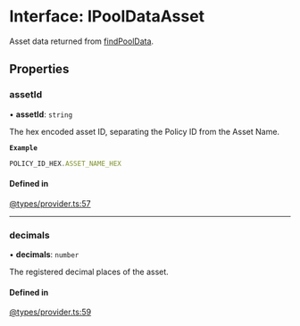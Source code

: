 # Interface: IPoolDataAsset

Asset data returned from [findPoolData](IProviderClass.md#findpooldata).

## Properties

### assetId

• **assetId**: `string`

The hex encoded asset ID, separating the Policy ID from the Asset Name.

**`Example`**

```ts
POLICY_ID_HEX.ASSET_NAME_HEX
```

#### Defined in

[@types/provider.ts:57](https://github.com/SundaeSwap-finance/sundae-sdk/blob/ef3cd12/packages/core/src/@types/provider.ts#L57)

___

### decimals

• **decimals**: `number`

The registered decimal places of the asset.

#### Defined in

[@types/provider.ts:59](https://github.com/SundaeSwap-finance/sundae-sdk/blob/ef3cd12/packages/core/src/@types/provider.ts#L59)
